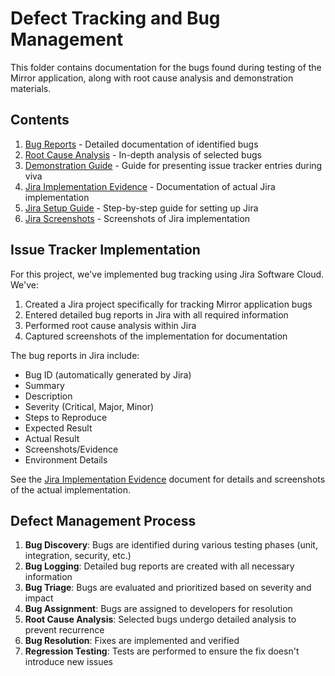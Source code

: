 # Defect Tracking and Bug Management

This folder contains documentation for the bugs found during testing of the Mirror application, along with root cause analysis and demonstration materials.

## Contents

1. [Bug Reports](./bug-reports.md) - Detailed documentation of identified bugs
2. [Root Cause Analysis](./root-cause-analysis.md) - In-depth analysis of selected bugs
3. [Demonstration Guide](./demonstration-guide.md) - Guide for presenting issue tracker entries during viva
4. [Jira Implementation Evidence](./jira-implementation-evidence.md) - Documentation of actual Jira implementation
5. [Jira Setup Guide](./jira-setup-guide.md) - Step-by-step guide for setting up Jira
6. [Jira Screenshots](./images/) - Screenshots of Jira implementation

## Issue Tracker Implementation

For this project, we've implemented bug tracking using Jira Software Cloud. We've:

1. Created a Jira project specifically for tracking Mirror application bugs
2. Entered detailed bug reports in Jira with all required information
3. Performed root cause analysis within Jira
4. Captured screenshots of the implementation for documentation

The bug reports in Jira include:

- Bug ID (automatically generated by Jira)
- Summary
- Description
- Severity (Critical, Major, Minor)
- Steps to Reproduce
- Expected Result
- Actual Result
- Screenshots/Evidence
- Environment Details

See the [Jira Implementation Evidence](./jira-implementation-evidence.md) document for details and screenshots of the actual implementation.

## Defect Management Process

1. **Bug Discovery**: Bugs are identified during various testing phases (unit, integration, security, etc.)
2. **Bug Logging**: Detailed bug reports are created with all necessary information
3. **Bug Triage**: Bugs are evaluated and prioritized based on severity and impact
4. **Bug Assignment**: Bugs are assigned to developers for resolution
5. **Root Cause Analysis**: Selected bugs undergo detailed analysis to prevent recurrence
6. **Bug Resolution**: Fixes are implemented and verified
7. **Regression Testing**: Tests are performed to ensure the fix doesn't introduce new issues